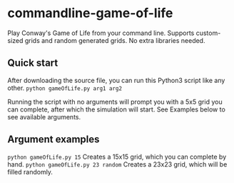 # commandline-game-of-life
Play Conway's Game of Life from your command line. Supports custom-sized grids and random generated grids. No extra libraries needed.

## Quick start
After downloading the source file, you can run this Python3 script like any other.
`python gameOfLife.py arg1 arg2`

Running the script with no arguments will prompt you with a 5x5 grid you can complete, after which the simulation will start. See Examples below to see available arguments.

## Argument examples
`python gameOfLife.py 15`
  Creates a 15x15 grid, which you can complete by hand.
`python gameOfLife.py 23 random`
  Creates a 23x23 grid, which will be filled randomly.
